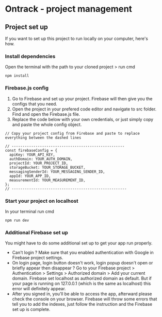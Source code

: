 # Ontrack - project management

## Project set up

If you want to set up this project to run locally on your computer, here's how.

### Install dependencies

Open the terminal with the path to your cloned project > run cmd

```
npm install
```

### Firebase.js config

1. Go to Firebase and set up your project. Firebase will then give you the configs that you need.
2. Open the project in your prefered code editor and navigate to src folder. Find and open the Firebase.js file.
3. Replace the code below with your own credentials, or just simply copy and paste the whole config object.

```
// Copy your project config from Firebase and paste to replace everything between the dashed lines

// ----------------------------------------------------
const firebaseConfig = {
  apiKey: YOUR_API_KEY,
  authDomain: YOUR_AUTH_DOMAIN,
  projectId: YOUR_PROJECT_ID,
  storageBucket: YOUR_STORAGE_BUCKET,
  messagingSenderId: YOUR_MESSAGING_SENDER_ID,
  appId: YOUR_APP_ID,
  measurementId: YOUR_MEASUREMENT_ID,
};
// -----------------------------------------------------
```

### Start your project on localhost

In your terminal run cmd

```
npm run dev
```

### Additional Firebase set up

You might have to do some additional set up to get your app run properly.

- Can't login ? Make sure that you enabled authentication with Google in Firebase project settings.
- On login page, login button doesn't work, login popup doesn't open or briefly appear then disappear ? Go to your Firebase project > Authentication > Settings > Authorized domain > Add your current domain. Firebase set localhost as authorized domain as default. But if your page is running on 127.0.0.1 (which is the same as localhost) this error will definitely appear.
- After you signed in, you'll be able to access the app, afterward please check the console on your browser. Firebase will throw some errors that tell you to add the indexes, just follow the instruction and the Firebase set up is complete.
